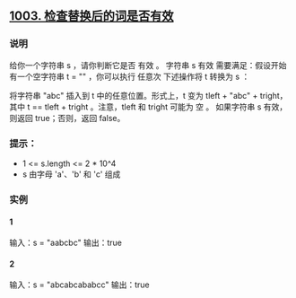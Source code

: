 ## [1003. 检查替换后的词是否有效](https://leetcode.cn/problems/check-if-word-is-valid-after-substitutions/)

### 说明
给你一个字符串 s ，请你判断它是否 有效 。
字符串 s 有效 需要满足：假设开始有一个空字符串 t = "" ，你可以执行 任意次 下述操作将 t 转换为 s ：

将字符串 "abc" 插入到 t 中的任意位置。形式上，t 变为 tleft + "abc" + tright，其中 t == tleft + tright 。注意，tleft 和 tright 可能为 空 。
如果字符串 s 有效，则返回 true；否则，返回 false。

### 提示：
* 1 <= s.length <= 2 * 10^4
* s 由字母 'a'、'b' 和 'c' 组成

### 实例
#### 1
输入：s = "aabcbc"
输出：true

#### 2
输入：s = "abcabcababcc"
输出：true